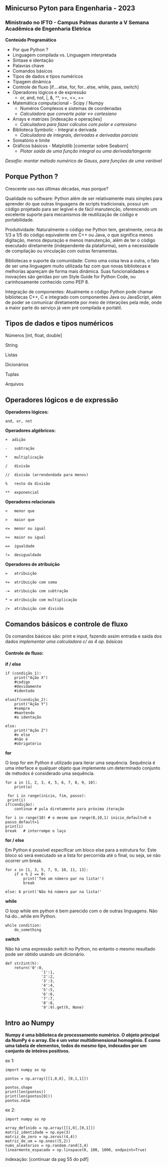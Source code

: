 ## Minicurso Pyton para Engenharia - 2023
### Ministrado no IFTO - Campus Palmas durante a V Semana Acadêmica de Engenharia Elétrica



**Conteúdo Programático**

- Por que Python ?
- Linguagem compilada vs. Linguagem interpretada
- Sintaxe e identação
- Palavras chave
- Comandos básicos
- Tipos de dados e tipos numéricos 
- Tipagem dinâmica
- Controle de fluxo [if....else, for, for...else, while, pass, switch]
- Operadores lógicos e de expressão
	- or, and, not, |, &, ^^, >=, <=, == 
- Matemática computacional - Scipy / Numpy
	- Numéros Complexos e sistemas de coordenadas
	- *Calculadora que converte polar <-> cartesiano*
- Arrays e matrizes [indexação e operações] 
	- *Calculadora para fazer cálculos com polar e cartesiano*
- Biblioteca Symbolic - Integral e derivada
	- *Calculadora de integrais, derivadas e derivadas parciais*
- Somatório e limite
- Gráficos básicos - Matplotlib [comentar sobre Seaborn]
	- *Plotar saída de uma função integral ou uma derivada/tangente*

*Desafio: montar método numérico de Gauss, para funções de uma variável*


## Porque Python ?

Crescente uso nas últimas décadas, mas porque?

Qualidade no software: Python além de ser relativamente mais simples para aprender do que outras linguagens de scripts tradicionais, possui um código projetado para ser legível e de fácil manutenção, oferencendo um excelente suporte para mecanismos de reutilização de código e portabilidade.

Produtividade: Naturalmente o código me Python tem, geralmente, cerca de 1/3 a 1/5 do código equivalente em C++ ou Java, o que significa menos digitação, menos depuração e menos manutenção, além de ter o código executado diretamente (independente da plataforma), sem a necessidade de compilação ou vinculação com outras ferramentas.

Bibliotecas e suporte da comunidade: Como uma coisa leva a outra, o fato de ser uma linguagem muito utilizada faz com que novas bibliotecas e melhorias apareçam de forma mais dinâmica. Suas funcionalidades e inovações são geridas por um Style Guide for Python Code, ou carinhosamente conhecido como PEP 8.

Integração de componentes: Atualmente o código Python pode chamar bibliotecas C++, C e integrado com componentes Java ou JavaScript, além de poder se comunicar diretamente por meio de interações pela rede, onde a maior parte do serviço já vem pré compilada e portátil.



## Tipos de dados e tipos numéricos 

Números [int, float, double]

String

Listas

Dicionários

Tuplas

Arquivos





## Operadores lógicos e de expressão

**Operadores lógicos:**

	and, or, not

**Operadores algébricos:**

	+  adição
	
	-   subtração
	
	*   multiplicação
	
	/   divisão
	
	//  divisão (arrendondada para menos)
	
	%   resto da divisão
	
	**  exponencial
	
	

**Operadores relacionais**

	<   menor que
	
	>   maior que
	
	<=  menor ou igual
	
	>=  maior ou igual
	
	==  igualdade
	
	!=  desigualdade
	

**Operadores de atribuição**

	=   atribuição
	
	+=  atribuição com soma
	
	-=  atribuição com subtração
	
	* = atribuição com multiplicação
	
	/=  atribuição com divisão	


## Comandos básicos e controle de fluxo


Os comandos básicos são:
	print e input, fazendo assim entrada e saida dos dados
	*implementar uma calculadora c/ as 4 op. básicas*

#### Controle de fluxo:

**if / else**

	if (condição_1):
		print("Ação X")
		#codigo
		#devidamente 
		#identado

	elseif(condição_2):
		print("Ação Y")
		#sempre
		#mantendo
		#a identação

	else:
		print("Ação Z")
		#o else
		#não é
		#obrigatório

**for**

O loop for em Python é utilizado para iterar uma sequência. Sequência é uma interface e qualquer objeto que implemente um determinado conjunto de métodos é considerado uma sequência.

	for a in [1, 2, 3, 4, 5, 6, 7, 8, 9, 10]:
		print(a)

	 for i in range(inicio, fim, passo):
	 print(i)
	if(condição):
		continue # pula diretamente para próxima iteração

	for i in range(10) # o mesmo que range(0,10,1) inicio_default=0 e passo_default=1
	print(i)
	break   # interrompe o laço

**for / else**

Em Python é possível específicar um bloco else para a estrutura for. Este bloco só será executado se a lista for percorrida até o final, ou seja, se não ocorrer um break.

	for x in [1, 3, 5, 7, 9, 10, 11, 13]:
		if x % 2 == 0:
			print('Tem um número par na lista!')
			break
	
	else: 6 print('Não há número par na lista!'

**while**

O loop while em python é bem parecido com o de outras linguagens. Não há do...while em Python.

	while condition:
		do_something

**switch**


Não há uma expressão switch no Python, no entanto o mesmo resultado pode ser obtido usando um dicionário.
	
	def str2int(h):
		return('0':0,
					'1':1,
					'2':2,
					'3':3,
					'4':4,
					'5':5,
					'6':6,
					'7':7,
					'8':8,
					'9':9).get(h, None)



## Intro ao Numpy

   **Numpy é uma biblioteca de processamento numérico. O objeto principal da NumPy é o array. Ele é um vetor multidimensional homogênio. É como uma tabela de elementos, todos do mesmo tipo, indexados por um conjunto de inteiros positivos.**

ex 1:

	import numpy as np

	pontos = np.array([[1,0,0], [0,1,1]])

	pontos.shape
	print(len(pontos))
	print(len(pontos[0]))
	pontos.ndim

ex 2:

	import numpy as np

	array_definido = np.array([[1,0],[0,1]])
	matriz_identidade = np.eye(3)
	matriz_de_zero = np.zeros((4,4))
	matriz_de_um = np.ones((5,2))
	nums_aleatorios = np.random.rand(3,4)
	linearmente_espacado = np.linspace(0, 100, 1000, endpoint=True)	

indexação: [continuar da pag 55 do pdf]
